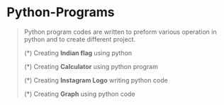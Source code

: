 # Python-Programs
>Python program codes are written to preform various operation in python and to create different project.
>
>(*) Creating **Indian flag** using python
>
>(*) Creating **Calculator** using python program
>
>(*) Creating **Instagram Logo** writing python code
>
>(*) Creating **Graph** using python code

